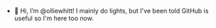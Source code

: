 - 👋 Hi, I’m @olliewhitt! I mainly do lights, but I've been told GitHub is useful so I'm here too now.
